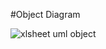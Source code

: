 #Object Diagram

![xlsheet uml object](https://user-images.githubusercontent.com/78853902/111744331-118d6480-88b1-11eb-9709-8f6cc63a4595.PNG)

